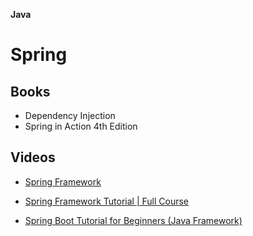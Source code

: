 **Java**

# Spring
## Books
- Dependency Injection
- Spring in Action 4th Edition
## Videos
- [Spring Framework](notes/11b00a2a105e415685642616dca429a4.md)
- [Spring Framework Tutorial | Full Course](https://www.youtube.com/watch?v=If1Lw4pLLEo)

- [Spring Boot Tutorial for Beginners (Java Framework)](https://www.youtube.com/watch?v=vtPkZShrvXQ)

